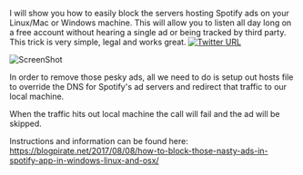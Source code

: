 I will show you how to easily block the servers hosting Spotify ads on your Linux/Mac or Windows machine. 
This will allow you to listen all day long on a free account without hearing a single ad or being tracked by third party. This trick is very simple, legal and works great.  [![Twitter URL](https://img.shields.io/twitter/url/https/twitter.com/fold_left.svg?style=social&label=Follow%20%40Anis_Muslić)](https://twitter.com/0xUID)

![ScreenShot](https://blogpirate.net/wp-content/uploads/2017/08/spotify-ad-block.jpg)

In order to remove those pesky ads, all we need to do is setup out hosts file to override the DNS for Spotify's ad servers and redirect that traffic to our local machine.  

When the traffic hits out local machine the call will fail and the ad will be skipped.

Instructions and information can be found here: https://blogpirate.net/2017/08/08/how-to-block-those-nasty-ads-in-spotify-app-in-windows-linux-and-osx/
